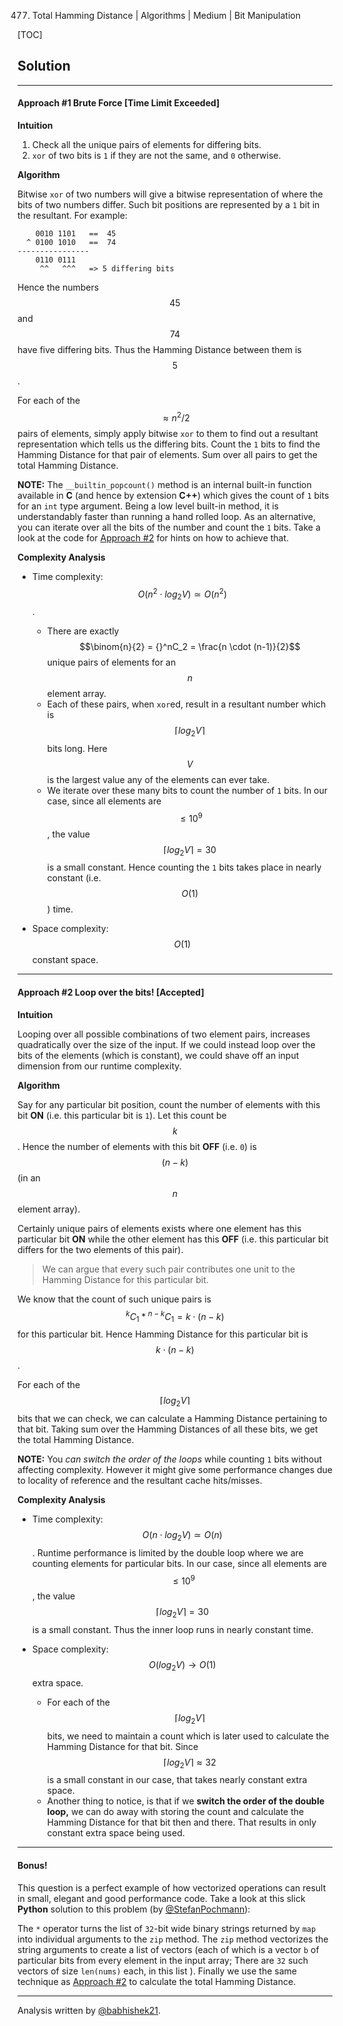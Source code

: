 477. Total Hamming Distance | Algorithms | Medium | Bit Manipulation

[TOC]

## Solution
---
#### Approach #1 Brute Force [Time Limit Exceeded]

**Intuition**

1. Check all the unique pairs of elements for differing bits.
2. `xor` of two bits is `1` if they are not the same, and `0` otherwise.

**Algorithm**

Bitwise `xor` of two numbers will give a bitwise representation of where the bits of two numbers differ. Such bit positions are represented by a `1` bit in the resultant. For example:

        0010 1101   ==  45
      ^ 0100 1010   ==  74
    ----------------
        0110 0111
         ^^   ^^^   => 5 differing bits

Hence the numbers $$45$$ and $$74$$ have five differing bits. Thus the Hamming Distance between them is $$5$$.

For each of the $$\approx n^2/2$$ pairs of elements, simply apply bitwise `xor` to them to find out a resultant representation which tells us the differing bits. Count the `1` bits to find the Hamming Distance for that pair of elements. Sum over all pairs to get the total Hamming Distance.



**NOTE:** The `__builtin_popcount()` method is an internal built-in function available in **C** (and hence by extension **C++**) which gives the count of `1` bits for an `int` type argument. Being a low level built-in method, it is understandably faster than running a hand rolled loop.
As an alternative, you can iterate over all the bits of the number and count the `1` bits. Take a look at the code for [Approach #2](#approach-2-loop-over-the-bits-accepted) for hints on how to achieve that.

**Complexity Analysis**

* Time complexity: $$O(n^2 \cdot log_2V) \simeq O(n^2)$$.

    + There are exactly $$\binom{n}{2} = {}^nC_2 = \frac{n \cdot (n-1)}{2}$$ unique pairs of elements for an $$n$$ element array.
    + Each of these pairs, when `xor`ed, result in a resultant number which is $$\lceil log_2V \rceil$$ bits long. Here $$V$$ is the largest value any of the elements can ever take.
    + We iterate over these many bits to count the number of `1` bits.  In our case, since all elements are $$\leq 10^9$$, the value $$\lceil log_2V \rceil = 30$$ is a small constant. Hence counting the `1` bits takes place in nearly constant (i.e. $$O(1)$$) time.

* Space complexity: $$O(1)$$ constant space.

---
#### Approach #2 Loop over the bits! [Accepted]

**Intuition**

Looping over all possible combinations of two element pairs, increases quadratically over the size of the input. If we could instead loop over the bits of the elements (which is constant), we could shave off an input dimension from our runtime complexity.

**Algorithm**

Say for any particular bit position, count the number of elements with this bit **ON** (i.e. this particular bit is `1`). Let this count be $$k$$. Hence the number of elements with this bit **OFF** (i.e. `0`) is $$(n - k)$$ (in an $$n$$ element array).

Certainly unique pairs of elements exists where one element has this particular bit **ON** while the other element has this **OFF** (i.e. this particular bit differs for the two elements of this pair).
> We can argue that every such pair contributes one unit to the Hamming Distance for this particular bit.

We know that the count of such unique pairs is $${}^kC_1 * {}^{n-k}C_1 = k \cdot (n-k)$$ for this particular bit. Hence Hamming Distance for this particular bit is $$k \cdot (n-k)$$.

For each of the $$\lceil log_2V \rceil$$ bits that we can check, we can calculate a Hamming Distance pertaining to that bit. Taking sum over the Hamming Distances of all these bits, we get the total Hamming Distance.



**NOTE:** You *can switch the order of the loops* while counting `1` bits without affecting complexity. However it might give some performance changes due to locality of reference and the resultant cache hits/misses.

**Complexity Analysis**

* Time complexity: $$O(n \cdot log_2V) \simeq O(n)$$. Runtime performance is limited by the double loop where we are counting elements for particular bits. In our case, since all elements are $$\leq 10^9$$, the value $$\lceil log_2V \rceil = 30$$ is a small constant. Thus the inner loop runs in nearly constant time.

* Space complexity: $$O(log_2V) \to O(1)$$ extra space.

    + For each of the $$\lceil log_2V \rceil$$ bits, we need to maintain a count which is later used to calculate the Hamming Distance for that bit. Since $$\lceil log_2V \rceil \approx 32$$ is a small constant in our case, that takes nearly constant extra space.
    + Another thing to notice, is that if we **switch the order of the double loop,** we can do away with storing the count and calculate the Hamming Distance for that bit then and there. That results in only constant extra space being used.

---
#### Bonus!

This question is a perfect example of how vectorized operations can result in small, elegant and good performance code. Take a look at this slick **Python** solution to this problem (by [@StefanPochmann](https://leetcode.com/StefanPochmann/)):



The `*` operator turns the list of `32`-bit wide binary strings returned by `map` into individual arguments to the `zip` method. The `zip` method vectorizes the string arguments to create a list of vectors (each of which is a vector `b` of particular bits from every element in the input array; There are `32` such vectors of size `len(nums)` each, in this list ). Finally we use the same technique as [Approach #2](#approach-2-loop-over-the-bits-accepted) to calculate the total Hamming Distance.

---
Analysis written by [@babhishek21](https://leetcode.com/babhishek21).
